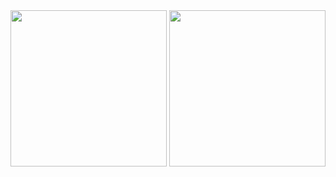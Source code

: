 <img src="https://github.com/rfqagst/MidasWallet/assets/52656052/d27006a6-4c34-4af5-8109-27c09086021c" width="250" >
<img src="https://github.com/rfqagst/MidasWallet/assets/52656052/260ac7d7-d999-45cc-9ef2-ed4dd73562c6" width="250" >
